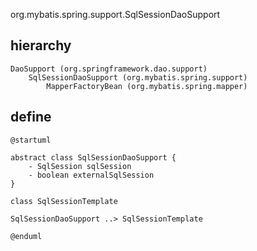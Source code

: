 org.mybatis.spring.support.SqlSessionDaoSupport

## hierarchy
```
DaoSupport (org.springframework.dao.support)
    SqlSessionDaoSupport (org.mybatis.spring.support)
        MapperFactoryBean (org.mybatis.spring.mapper)
```

## define
```plantuml
@startuml

abstract class SqlSessionDaoSupport {
    - SqlSession sqlSession
    - boolean externalSqlSession
}

class SqlSessionTemplate

SqlSessionDaoSupport ..> SqlSessionTemplate

@enduml
```